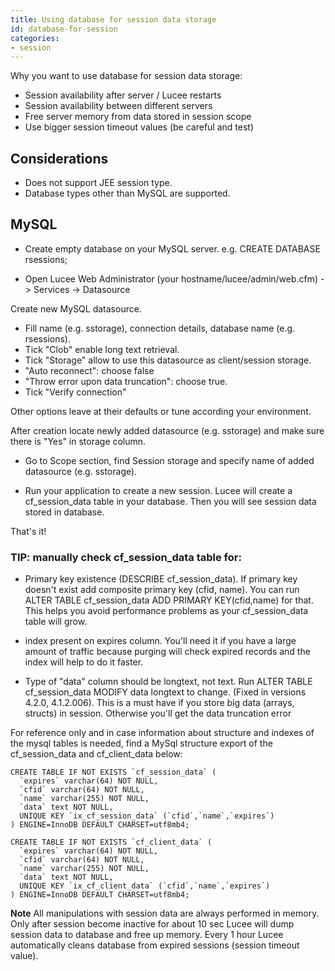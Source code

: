```yaml
---
title: Using database for session data storage
id: database-for-session
categories:
- session
---
```


Why you want to use database for session data storage:

* Session availability after server / Lucee restarts
* Session availability between different servers
* Free server memory from data stored in session scope
* Use bigger session timeout values (be careful and test)

## Considerations ##

* Does not support JEE session type.
* Database types other than MySQL are supported.

## MySQL ##

* Create empty database on your MySQL server. e.g. CREATE DATABASE rsessions;

* Open Lucee Web Administrator (your hostname/lucee/admin/web.cfm) -> Services -> Datasource

Create new MySQL datasource.

* Fill name (e.g. sstorage), connection details, database name (e.g. rsessions).
* Tick "Clob" enable long text retrieval.
* Tick "Storage" allow to use this datasource as client/session storage.
* "Auto reconnect": choose false
* "Throw error upon data truncation": choose true.
* Tick "Verify connection"

Other options leave at their defaults or tune according your environment.

After creation locate newly added datasource (e.g. sstorage) and make sure there is "Yes" in storage column.

* Go to Scope section, find Session storage and specify name of added datasource (e.g. sstorage).

* Run your application to create a new session. Lucee will create a cf_session_data table in your database. Then you will see session data stored in database.

That's it!

### TIP: manually check cf_session_data table for: ###

* Primary key existence (DESCRIBE cf_session_data). If primary key doesn't exist add composite primary key (cfid, name). You can run ALTER TABLE cf_session_data ADD PRIMARY KEY(cfid,name) for that. This helps you avoid performance problems as your cf_session_data table will grow.

* index present on expires column. You'll need it if you have a large amount of traffic because purging will check expired records and the index will help to do it faster.

* Type of "data" column should be longtext, not text. Run ALTER TABLE cf_session_data MODIFY data longtext to change. (Fixed in versions 4.2.0, 4.1.2.006). This is a must have if you store big data (arrays, structs) in session. Otherwise you'll get the data truncation error

For reference only and in case information about structure and indexes of the mysql tables is needed, find a MySql structure export of the cf_session_data and cf_client_data below:

```
CREATE TABLE IF NOT EXISTS `cf_session_data` (
  `expires` varchar(64) NOT NULL,
  `cfid` varchar(64) NOT NULL,
  `name` varchar(255) NOT NULL,
  `data` text NOT NULL,
  UNIQUE KEY `ix_cf_session_data` (`cfid`,`name`,`expires`)
) ENGINE=InnoDB DEFAULT CHARSET=utf8mb4;
```

```
CREATE TABLE IF NOT EXISTS `cf_client_data` (
  `expires` varchar(64) NOT NULL,
  `cfid` varchar(64) NOT NULL,
  `name` varchar(255) NOT NULL,
  `data` text NOT NULL,
  UNIQUE KEY `ix_cf_client_data` (`cfid`,`name`,`expires`)
) ENGINE=InnoDB DEFAULT CHARSET=utf8mb4;
```

**Note** All manipulations with session data are always performed in memory. Only after session become inactive for about 10 sec Lucee will dump session data to database and free up memory. Every 1 hour Lucee automatically cleans database from expired sessions (session timeout value).
